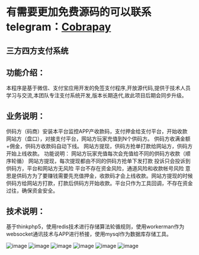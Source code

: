 # 有需要更加免费源码的可以联系telegram：[Cobrapay](https://t.me/Cobrapay)

## 三方四方支付系统

## 功能介绍：
本程序是基于微信、支付宝应用开发的免签支付程序,开放源代码,提供于技术人员学习与交流,本团队专注支付系统开发,版本长期迭代,故此项目后期会同步升级。
  

## 业务说明：
供码方（码商）安装本平台监控APP产收款码，支付押金给支付平台，开始收款
网站方（盘口），对接支付平台，网站方玩家充值到N个供码方。
供码方收满金额+佣金，供码方收款码自动下线。
网站方提现，供码方抢单打款给网站方，供码方开始上线收款。
功能说明：
网站方玩家充值每次会充值给不同的供码方收款（顺序轮循）
网站方提现，每次提现都由不同的供码方抢单下发打款
投诉只会投诉到供码方，平台和网站方无风险
平台不存在资金风险，通道风险和收款帐号风险
意思是供码方为了要赚钱需要先充值押金，收款码才会上线收款。网站方提现的时候供码方给网站方打款，打款后供码方开始收款。平台只作为工具回调，不存在资金过往，确保资金安全。  

## 技术说明：
基于thinkphp5，使用redis技术进行存储算法轮循规则，使用workerman作为websocket通讯技术与APP进行桥接，使用mysql作为数据库存储工具。

![image](https://github.com/caizhuoyao/pay/blob/main/img/1675234874914.jpg)
![image](https://github.com/caizhuoyao/pay/blob/main/img/1675234897357.jpg)
![image](https://github.com/caizhuoyao/pay/blob/main/img/1675234915726.jpg)
![image](https://github.com/caizhuoyao/pay/blob/main/img/1675234931444.jpg)
![image](https://github.com/caizhuoyao/pay/blob/main/img/1675234947722.jpg)
![image](https://github.com/caizhuoyao/pay/blob/main/img/1675234965562.jpg)
